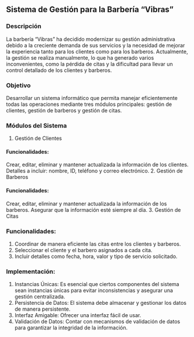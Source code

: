 ## Sistema de Gestión para la Barbería “Vibras”

### Descripción
La barbería “Vibras” ha decidido modernizar su gestión administrativa debido a la creciente demanda de sus servicios y la necesidad de mejorar la experiencia tanto para los clientes como para los barberos. Actualmente, la gestión se realiza manualmente, lo que ha generado varios inconvenientes, como la pérdida de citas y la dificultad para llevar un control detallado de los clientes y barberos.
### Objetivo
Desarrollar un sistema informático que permita manejar eficientemente todas las operaciones mediante tres módulos principales: gestión de clientes, gestión de barberos y gestión de citas.

### Módulos del Sistema
1. Gestión de Clientes
#### Funcionalidades:
Crear, editar, eliminar y mantener actualizada la información de los clientes.
Detalles a incluir: nombre, ID, teléfono y correo electrónico.
2. Gestión de Barberos
#### Funcionalidades:
Crear, editar, eliminar y mantener actualizada la información de los barberos.
Asegurar que la información esté siempre al día.
3. Gestión de Citas
### Funcionalidades:
1. Coordinar de manera eficiente las citas entre los clientes y barberos.
1. Seleccionar el cliente y el barbero asignados a cada cita.
3. Incluir detalles como fecha, hora, valor y tipo de servicio solicitado.
### Implementación:
1. Instancias Únicas: Es esencial que ciertos componentes del sistema sean instancias únicas para evitar inconsistencias y asegurar una gestión centralizada.
2. Persistencia de Datos: El sistema debe almacenar y gestionar los datos de manera persistente.
3. Interfaz Amigable: Ofrecer una interfaz fácil de usar.
4. Validación de Datos: Contar con mecanismos de validación de datos para garantizar la integridad de la información.
